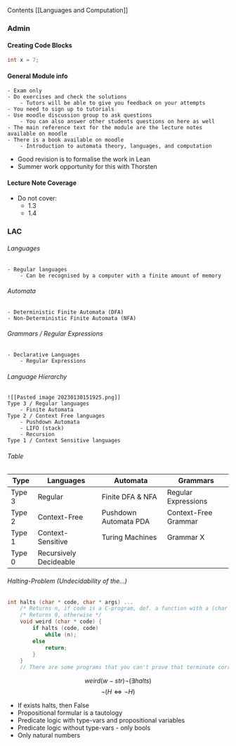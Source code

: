 Contents
[[Languages and Computation]]
### Admin
#### Creating Code Blocks
``` C
int x = 7;
```

#### General Module info
	- Exam only
	- Do exercises and check the solutions
		- Tutors will be able to give you feedback on your attempts
	- You need to sign up to tutorials
	- Use moodle discussion group to ask questions
		- You can also answer other students questions on here as well
	- The main reference text for the module are the lecture notes available on moodle
	- There is a book available on moodle
		- Introduction to automata theory, languages, and computation


- Good revision is to formalise the work in Lean
- Summer work opportunity for this with Thorsten
#### Lecture Note Coverage
- Do not cover:
	- 1.3
	- 1.4



### LAC
###### Languages
	- Regular languages
		- Can be recognised by a computer with a finite amount of memory
###### Automata
	- Deterministic Finite Automata (DFA)
	- Non-Deterministic Finite Automata (NFA)
###### Grammars / Regular Expressions
	- Declarative Languages
		- Regular Expressions
###### Language Hierarchy
	![[Pasted image 20230130151925.png]]
	Type 3 / Regular languages
		- Finite Automata
	Type 2 / Context Free languages
		- Pushdown Automata
		- LIFO (stack)
		- Recursion
	Type 1 / Context Sensitive languages
###### Table
| Type | Languages | Automata | Grammars |
| ------------ | ----------- | ----------- | ----------- |
| Type 3 | Regular | Finite DFA & NFA | Regular Expressions |
| Type 2 | Context-Free | Pushdown Automata PDA | Context-Free Grammar |
| Type 1 | Context-Sensitive | Turing Machines | Grammar X |
| Type 0 | Recursively Decideable |  | |

###### Halting-Problem (Undecidability of the...)
``` C
int halts (char * code, char * args) ...
	/* Returns n, if code is a C-program, def. a function with a (char *) arg, for which if I apply for arg it will terminate without error. */
	/* Returns 0, otherwise */
	void weird (char * code) {
		if halts (code, code)
			while (n);
		else
			return;
		} 
	}
	// There are some programs that you can't prove that terminate correctly
```
$$ weird(w - str) \neg (\exists halts) $$
$$ \neg (H \iff \neg H) $$
- If exists halts, then False
- Propositional formular is a tautology
- Predicate logic with type-vars and propositional variables
- Predicate logic without type-vars - only bools
- Only natural numbers
